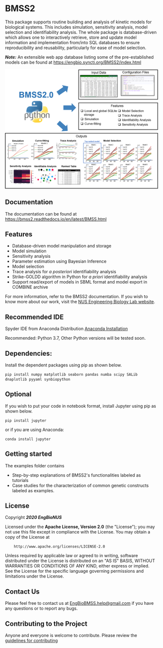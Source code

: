 # BMSS2
This package supports routine building and analysis of kinetic models for biological systems. This includes simulation, sensitivity analysis, model selection and identifiability analysis. The whole package is database-driven which allows one to interactively retrieve, store and update model information and implementation from/into SQL databases to ensure reproducibility and reusability, particularly for ease of model selection. 

__*Note:*__ An extensible web app database listing some of the pre-established models can be found at https://engbio.syncti.org/BMSS2/index.html

![alt text](https://github.com/EngBioNUS/BMSS2/blob/master/BMSSDiagram.png?raw=true)

## Documentation
The documentation can be found at https://bmss2.readthedocs.io/en/latest/BMSS.html

## Features
* Database-driven model manipulation and storage 
* Model simulation
* Sensitivity analysis
* Parameter estimation using Bayesian Inference
* Model selection
* Trace analysis for _a_ _posteriori_ identifiability analysis
* Strike-GOLDD algorithm in Python for _a_ _priori_ identifiability analysis
* Support read/export of models in SBML format and model export in COMBINE archive

For more information, refer to the BMSS2 documentation. If you wish to know more about our work, visit the [NUS Engineering Biology Lab website](https://engbio.syncti.org).

## Recommended IDE
Spyder IDE from Anaconda Distribution [Anaconda Installation]

Recommended: Python 3.7, Other Python versions will be tested soon. 

## Dependencies: 
Install the dependent packages using pip as shown below.
```
pip install numpy matplotlib seaborn pandas numba scipy SALib dnaplotlib pyyaml synbiopython
```

## Optional
If you wish to put your code in notebook format, install Jupyter using pip as shown below.
```
pip install jupyter
```
or if you are using Anaconda:
```
conda install jupyter
```

[Anaconda Installation]: <https://www.anaconda.com/products/individual>

## Getting started
The examples folder contains 
* Step-by-step explanations of BMSS2's functionalities labeled as tutorials
* Case studies for the characterization of common genetic constructs labeled as examples. 

## License

Copyright __*2020 EngBioNUS*__

Licensed under the __Apache License, Version 2.0__ (the "License"); you may not use this file except in compliance with the License.
You may obtain a copy of the License at
```
    http://www.apache.org/licenses/LICENSE-2.0
```
Unless required by applicable law or agreed to in writing, software distributed under the License is distributed on an "AS IS" BASIS,
WITHOUT WARRANTIES OR CONDITIONS OF ANY KIND, either express or implied. See the License for the specific language governing permissions and limitations under the License.

## Contact Us
Please feel free to contact us at EngBioBMSS.help@gmail.com if you have any questions or to report any bugs.

[guidelines for contributing]: <https://github.com/EngBioNUS/BMSS2/blob/master/contributing.md>

## Contributing to the Project
Anyone and everyone is welcome to contribute. Please review the [guidelines for contributing]

